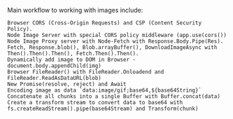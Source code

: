 Main workflow to working with images include:

    Browser CORS (Cross-Origin Requests) and CSP (Content Security Policy).
    Node Image Server with special CORS policy middleware (app.use(cors())
    Node Image Proxy server with Node-Fetch with Response.Body.Pipe(Res).
    Fetch, Response.blob(), Blob.arrayBuffer(), DownloadImageAsync with Then().Then().Then(), Fetch.Then().Then().
    Dynamically add image to DOM in Browser - document.body.appendChild(img)
    Browser FileReader() with FileReader.Onloadend and FileReader.ReadAsDataURL(blob)
    New Promise(resolve, reject) and Await
    Encoding image as data `data:image/gif;base64,${base64String}`
    Concatenate all chunks into a single Buffer with Buffer.concat(data)
    Create a transform stream to convert data to base64 with fs.createReadStream().pipe(base64Stream) and Transform(chunk)
